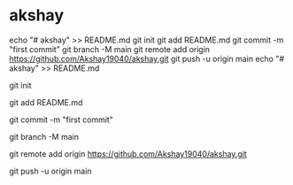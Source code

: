 # akshay
echo "# akshay" >> README.md
git init
git add README.md
git commit -m "first commit"
git branch -M main
git remote add origin https://github.com/Akshay19040/akshay.git
git push -u origin main
echo "# akshay" >> README.md

git init

git add README.md

git commit -m "first commit"

git branch -M main

git remote add origin https://github.com/Akshay19040/akshay.git

git push -u origin main
